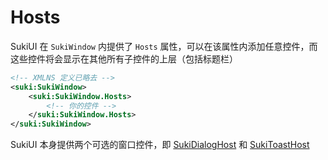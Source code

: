 # Hosts

SukiUI 在 `SukiWindow` 内提供了 `Hosts` 属性，可以在该属性内添加任意控件，而这些控件将会显示在其他所有子控件的上层（包括标题栏）

```xml
<!-- XMLNS 定义已略去 -->
<suki:SukiWindow>
	<suki:SukiWindow.Hosts>
		<!-- 你的控件 -->
	</suki:SukiWindow.Hosts>
</suki:SukiWindow>
```

SukiUI 本身提供两个可选的窗口控件，即 [SukiDialogHost](./dialog) 和 [SukiToastHost](./toast)